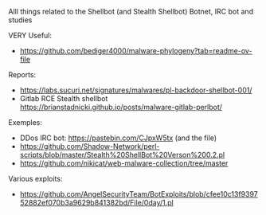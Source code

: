 Alll things related to the Shellbot (and Stealth Shellbot) Botnet, IRC bot and studies

VERY Useful:
- https://github.com/bediger4000/malware-phylogeny?tab=readme-ov-file

Reports:
- https://labs.sucuri.net/signatures/malwares/pl-backdoor-shellbot-001/
- Gitlab RCE Stealth shellbot https://brianstadnicki.github.io/posts/malware-gitlab-perlbot/

Exemples:
- DDos IRC bot: https://pastebin.com/CJpxW5tx (and the file)
- https://github.com/Shadow-Network/perl-scripts/blob/master/Stealth%20ShellBot%20Verson%200.2.pl
- https://github.com/nikicat/web-malware-collection/tree/master

Various exploits:
- https://github.com/AngelSecurityTeam/BotExploits/blob/cfee10c13f939752882ef070b3a9629b841382bd/File/0day/1.pl
